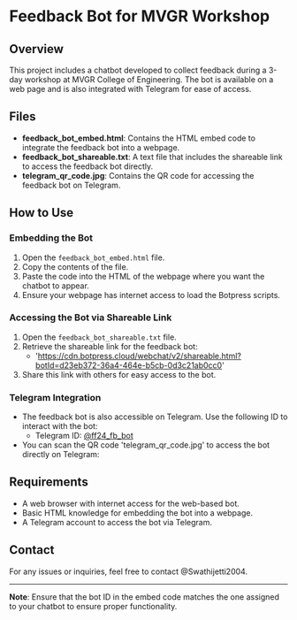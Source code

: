 # Feedback Bot for MVGR Workshop

## Overview
This project includes a chatbot developed to collect feedback during a 3-day workshop at MVGR College of Engineering. The bot is available on a web page and is also integrated with Telegram for ease of access.

## Files
- **feedback_bot_embed.html**: Contains the HTML embed code to integrate the feedback bot into a webpage.
- **feedback_bot_shareable.txt**: A text file that includes the shareable link to access the feedback bot directly.
- **telegram_qr_code.jpg**: Contains the QR code for accessing the feedback bot on Telegram.

## How to Use

### Embedding the Bot
1. Open the `feedback_bot_embed.html` file.
2. Copy the contents of the file.
3. Paste the code into the HTML of the webpage where you want the chatbot to appear.
4. Ensure your webpage has internet access to load the Botpress scripts.

### Accessing the Bot via Shareable Link
1. Open the `feedback_bot_shareable.txt` file.
2. Retrieve the shareable link for the feedback bot:
   - 'https://cdn.botpress.cloud/webchat/v2/shareable.html?botId=d23eb372-36a4-464e-b5cb-0d3c21ab0cc0'
3. Share this link with others for easy access to the bot.

### Telegram Integration
- The feedback bot is also accessible on Telegram. Use the following ID to interact with the bot:
  - Telegram ID: [@ff24_fb_bot](https://t.me/ff24_fb_bot)
- You can scan the QR code 'telegram_qr_code.jpg' to access the bot directly on Telegram:


## Requirements
- A web browser with internet access for the web-based bot.
- Basic HTML knowledge for embedding the bot into a webpage.
- A Telegram account to access the bot via Telegram.

## Contact
For any issues or inquiries, feel free to contact @Swathijetti2004.

---

**Note**: Ensure that the bot ID in the embed code matches the one assigned to your chatbot to ensure proper functionality.
